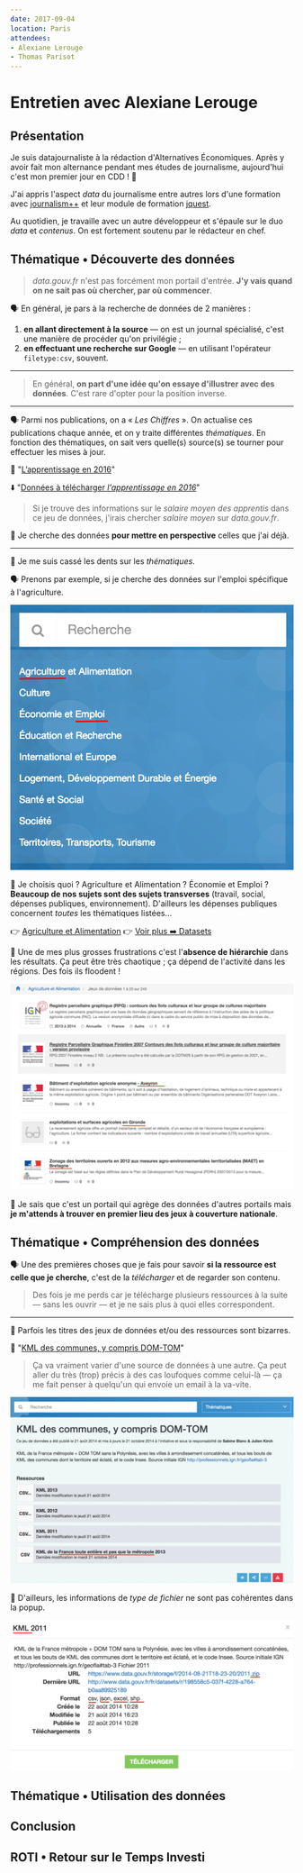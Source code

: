 ```yaml
---
date: 2017-09-04
location: Paris
attendees:
- Alexiane Lerouge
- Thomas Parisot
---
```


# Entretien avec Alexiane Lerouge

## Présentation

Je suis datajournaliste à la rédaction d'Alternatives Économiques. Après y avoir fait mon alternance pendant mes études de journalisme, aujourd'hui c'est mon premier jour en CDD ! 🎉

J'ai appris l'aspect _data_ du journalisme entre autres lors d'une formation avec [journalism++](http://jplusplus.org) et leur module de formation [jquest](https://github.com/jplusplus/jquest).

Au quotidien, je travaille avec un autre développeur et s'épaule sur le duo _data_ et _contenus_. On est fortement soutenu par le rédacteur en chef.

## Thématique • Découverte des données

> _data.gouv.fr_ n'est pas forcément mon portail d'entrée. **J'y vais quand on ne sait pas où chercher, par où commencer**.

🗣 En général, je pars à la recherche de données de 2 manières :

1. **en allant directement à la source** — on est un journal spécialisé, c'est une manière de procéder qu'on privilégie ;
2. **en effectuant une recherche sur Google** — en utilisant l'opérateur `filetype:csv`, souvent.

---

> En général, **on part d'une idée qu'on essaye d'illustrer avec des données**. C'est rare d'opter pour la position inverse.

---

🗣 Parmi nos publications, on a « _Les Chiffres_ ». On actualise ces publications chaque année, et on y traite différentes _thématiques_.
En fonction des thématiques, on sait vers quelle(s) source(s) se tourner pour effectuer les mises à jour.

🔗 "[L’apprentissage en 2016](http://dares.travail-emploi.gouv.fr/dares-etudes-et-statistiques/etudes-et-syntheses/dares-analyses-dares-indicateurs-dares-resultats/article/l-apprentissage-en-2016)"

⬇️ "[Données à télécharger _l'apprentissage en 2016_](http://dares.travail-emploi.gouv.fr/IMG/xls/donnees_a_telecharger-_dr_no057.xls)"

> Si je trouve des informations sur le _salaire moyen des apprentis_ dans ce jeu de données, j'irais chercher _salaire moyen_ sur _data.gouv.fr_.

💬 Je cherche des données **pour mettre en perspective** celles que j'ai déjà.

---

😤 Je me suis cassé les dents sur les _thématiques_.

🗣 Prenons par exemple, si je cherche des données sur l'emploi spécifique à l'agriculture.

![](home-themes.png)

🤔 Je choisis quoi ? Agriculture et Alimentation ? Économie et Emploi ? **Beaucoup de nos sujets sont des sujets transverses** (travail, social, dépenses publiques, environnement). D'ailleurs les dépenses publiques concernent _toutes_ les thématiques listées…

👉 [Agriculture et Alimentation](http://www.data.gouv.fr/fr/topics/agriculture-et-alimentation/)
👉 [Voir plus ➡️ Datasets](http://www.data.gouv.fr/fr/topics/agriculture-et-alimentation/datasets)

😤 Une de mes plus grosses frustrations c'est l'**absence de hiérarchie** dans les résultats. Ça peut être très chaotique ; ça dépend de l'activité dans les régions. Des fois ils floodent !

![](datasets-theme-agriculture.png)

💬 Je sais que c'est un portail qui agrège des données d'autres portails mais **je m'attends à trouver en premier lieu des jeux à couverture nationale**.

## Thématique • Compréhension des données

🗣 Une des premières choses que je fais pour savoir **si la ressource est celle que je cherche**, c'est de la _télécharger_ et de regarder son contenu.

> Des fois je me perds car je télécharge plusieurs ressources à la suite — sans les ouvrir — et je ne sais plus à quoi elles correspondent.

---

🤔 Parfois les titres des jeux de données et/ou des ressources sont bizarres.

🔗 "[KML des communes, y compris DOM-TOM](http://www.data.gouv.fr/fr/datasets/kml-des-communes-y-compris-dom-tom/)"

> Ça va vraiment varier d'une source de données à une autre. Ça peut aller du très (trop) précis à des cas loufoques comme celui-là — ça me fait penser à quelqu'un qui envoie un email à la va-vite.

![](dataset-kml-communes.png)

🤔 D'ailleurs, les informations de _type de fichier_ ne sont pas cohérentes dans la popup.

![](dataset-kml-communes-ressources.png)

## Thématique • Utilisation des données

## Conclusion

## ROTI • Retour sur le Temps Investi